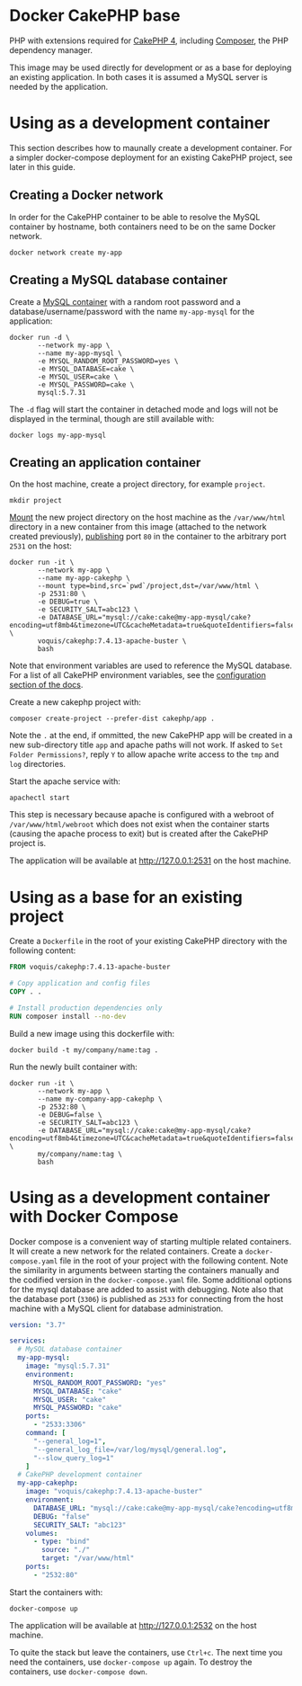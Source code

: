 Docker CakePHP base
===
PHP with extensions required for [CakePHP 4](https://book.cakephp.org/4/en/installation.html), including [Composer](https://getcomposer.org/download/), the PHP dependency manager.

This image may be used directly for development or as a base for deploying an existing application.  In both cases it is assumed a MySQL server is needed by the application.

# Using as a development container
This section describes how to maunally create a development container.  For a simpler docker-compose deployment for an existing CakePHP project, see later in this guide.
## Creating a Docker network
In order for the CakePHP container to be able to resolve the MySQL container by hostname, both containers need to be on the same Docker network.
```shell
docker network create my-app
```

## Creating a MySQL database container
Create a [MySQL container](https://hub.docker.com/_/mysql) with a random root password and a database/username/password with the name `my-app-mysql` for the application:
```shell
docker run -d \
       --network my-app \
       --name my-app-mysql \
       -e MYSQL_RANDOM_ROOT_PASSWORD=yes \
       -e MYSQL_DATABASE=cake \
       -e MYSQL_USER=cake \
       -e MYSQL_PASSWORD=cake \
       mysql:5.7.31
```
The `-d` flag will start the container in detached mode and logs will not be displayed in the terminal, though are still available with:
```shell
docker logs my-app-mysql
```

## Creating an application container
On the host machine, create a project directory, for example `project`.
```shell
mkdir project
```

[Mount](https://docs.docker.com/engine/reference/commandline/run/#add-bind-mounts-or-volumes-using-the---mount-flag) the new project directory on the host machine as the `/var/www/html` directory in a new container from this image (attached to the network created previously), [publishing](https://docs.docker.com/engine/reference/commandline/run/#publish-or-expose-port--p---expose) port `80` in the container to the arbitrary port `2531` on the host:
```shell
docker run -it \
       --network my-app \
       --name my-app-cakephp \
       --mount type=bind,src=`pwd`/project,dst=/var/www/html \
       -p 2531:80 \
       -e DEBUG=true \
       -e SECURITY_SALT=abc123 \
       -e DATABASE_URL="mysql://cake:cake@my-app-mysql/cake?encoding=utf8mb4&timezone=UTC&cacheMetadata=true&quoteIdentifiers=false&persistent=false" \
       voquis/cakephp:7.4.13-apache-buster \
       bash
```

Note that environment variables are used to reference the MySQL database.  For a list of all CakePHP environment variables, see the [configuration section of the docs](https://book.cakephp.org/4/en/development/configuration.html#general-configuration).

Create a new cakephp project with:
```shell
composer create-project --prefer-dist cakephp/app .
```

Note the `.` at the end, if ommitted, the new CakePHP app will be created in a new sub-directory title `app` and apache paths will not work.  If asked to `Set Folder Permissions?`, reply `Y` to allow apache write access to the `tmp` and `log` directories.

Start the apache service with:
```shell
apachectl start
```
This step is necessary because apache is configured with a webroot of `/var/www/html/webroot` which does not exist when the container starts (causing the apache process to exit) but is created after the CakePHP project is.

The application will be available at http://127.0.0.1:2531 on the host machine.
# Using as a base for an existing project
Create a `Dockerfile` in the root of your existing CakePHP directory with the following content:

```dockerfile
FROM voquis/cakephp:7.4.13-apache-buster

# Copy application and config files
COPY . .

# Install production dependencies only
RUN composer install --no-dev
```

Build a new image using this dockerfile with:
```shell
docker build -t my/company/name:tag .
```

Run the newly built container with:
```shell
docker run -it \
       --network my-app \
       --name my-company-app-cakephp \
       -p 2532:80 \
       -e DEBUG=false \
       -e SECURITY_SALT=abc123 \
       -e DATABASE_URL="mysql://cake:cake@my-app-mysql/cake?encoding=utf8mb4&timezone=UTC&cacheMetadata=true&quoteIdentifiers=false&persistent=false" \
       my/company/name:tag \
       bash
```

# Using as a development container with Docker Compose
Docker compose is a convenient way of starting multiple related containers.
It will create a new network for the related containers.
Create a `docker-compose.yaml` file in the root of your project with the following content.
Note the similarity in arguments between starting the containers manually and the codified version in the `docker-compose.yaml` file.
Some additional options for the mysql database are added to assist with debugging.
Note also that the database port (`3306`) is published as `2533` for connecting from the host machine with a MySQL client for database administration.

```yaml
version: "3.7"

services:
  # MySQL database container
  my-app-mysql:
    image: "mysql:5.7.31"
    environment:
      MYSQL_RANDOM_ROOT_PASSWORD: "yes"
      MYSQL_DATABASE: "cake"
      MYSQL_USER: "cake"
      MYSQL_PASSWORD: "cake"
    ports:
      - "2533:3306"
    command: [
      "--general_log=1",
      "--general_log_file=/var/log/mysql/general.log",
      "--slow_query_log=1"
    ]
  # CakePHP development container
  my-app-cakephp:
    image: "voquis/cakephp:7.4.13-apache-buster"
    environment:
      DATABASE_URL: "mysql://cake:cake@my-app-mysql/cake?encoding=utf8mb4&timezone=UTC&cacheMetadata=true&quoteIdentifiers=false&persistent=false"
      DEBUG: "false"
      SECURITY_SALT: "abc123"
    volumes:
      - type: "bind"
        source: "./"
        target: "/var/www/html"
    ports:
      - "2532:80"
```

Start the containers with:
```shell
docker-compose up
```

The application will be available at http://127.0.0.1:2532 on the host machine.

To quite the stack but leave the containers, use `Ctrl+c`.  The next time you need the containers, use `docker-compose up` again.
To destroy the containers, use `docker-compose down`.
